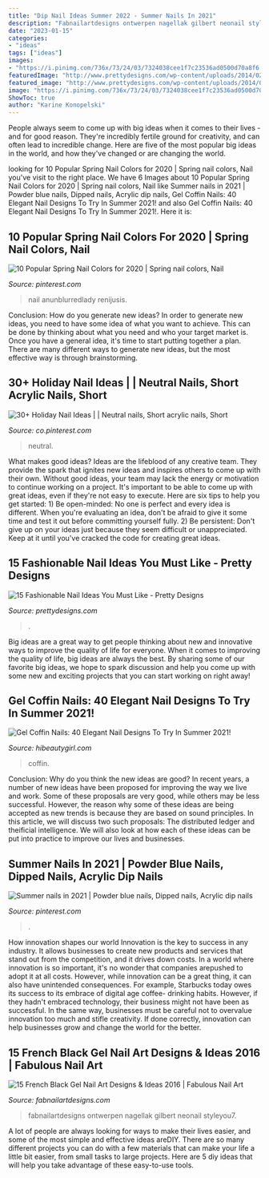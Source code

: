 ```yaml
---
title: "Dip Nail Ideas Summer 2022 - Summer Nails In 2021"
description: "Fabnailartdesigns ontwerpen nagellak gilbert neonail styleyou7"
date: "2023-01-15"
categories:
- "ideas"
tags: ["ideas"]
images:
- "https://i.pinimg.com/736x/73/24/03/7324038cee1f7c23536ad0500d70a8f6.jpg"
featuredImage: "http://www.prettydesigns.com/wp-content/uploads/2014/02/Pale-Pink.jpg?is-pending-load=1"
featured_image: "http://www.prettydesigns.com/wp-content/uploads/2014/02/Pale-Pink.jpg?is-pending-load=1"
image: "https://i.pinimg.com/736x/73/24/03/7324038cee1f7c23536ad0500d70a8f6.jpg"
ShowToc: true
author: "Karine Konopelski"
---
```



People always seem to come up with big ideas when it comes to their lives - and for good reason. They're incredibly fertile ground for creativity, and can often lead to incredible change. Here are five of the most popular big ideas in the world, and how they've changed or are changing the world.

	

		
looking for 10 Popular Spring Nail Colors for 2020 | Spring nail colors, Nail you've visit to the right place. We have 6 Images about 10 Popular Spring Nail Colors for 2020 | Spring nail colors, Nail like Summer nails in 2021 | Powder blue nails, Dipped nails, Acrylic dip nails, Gel Coffin Nails: 40 Elegant Nail Designs To Try In Summer 2021! and also Gel Coffin Nails: 40 Elegant Nail Designs To Try In Summer 2021!. Here it is:
		
    
## 10 Popular Spring Nail Colors For 2020 | Spring Nail Colors, Nail

<img loading=lazy src="https://i.pinimg.com/736x/73/24/03/7324038cee1f7c23536ad0500d70a8f6.jpg" onerror="this.onerror=null;this.src='https://tse3.mm.bing.net/th?id=OIP.V_fwnz7t8dwxQzHByUhy2wHaJl&amp;pid=15.1';" alt="10 Popular Spring Nail Colors for 2020 | Spring nail colors, Nail">

_Source: pinterest.com_

>nail anunblurredlady renijusis. 

	

Conclusion: How do you generate new ideas?
In order to generate new ideas, you need to have some idea of what you want to achieve. This can be done by thinking about what you need and who your target market is. Once you have a general idea, it's time to start putting together a plan. There are many different ways to generate new ideas, but the most effective way is through brainstorming.

    
## 30+ Holiday Nail Ideas | | Neutral Nails, Short Acrylic Nails, Short

<img loading=lazy src="https://i.pinimg.com/736x/f2/fe/e9/f2fee9df1496063140d18649586ea7fc.jpg" onerror="this.onerror=null;this.src='https://tse4.mm.bing.net/th?id=OIP.jmlDoTxq22PXViPqVK4CyQHaJ-&amp;pid=15.1';" alt="30+ Holiday Nail Ideas | | Neutral nails, Short acrylic nails, Short">

_Source: co.pinterest.com_

>neutral. 

	

What makes good ideas?
Ideas are the lifeblood of any creative team. They provide the spark that ignites new ideas and inspires others to come up with their own. Without good ideas, your team may lack the energy or motivation to continue working on a project. It's important to be able to come up with great ideas, even if they're not easy to execute. Here are six tips to help you get started: 1) Be open-minded: No one is perfect and every idea is different. When you're evaluating an idea, don't be afraid to give it some time and test it out before committing yourself fully. 2) Be persistent: Don't give up on your ideas just because they seem difficult or unappreciated. Keep at it until you've cracked the code for creating great ideas.

    
## 15 Fashionable Nail Ideas You Must Like - Pretty Designs

<img loading=lazy src="http://www.prettydesigns.com/wp-content/uploads/2014/02/Pale-Pink.jpg?is-pending-load=1" onerror="this.onerror=null;this.src='https://tse2.mm.bing.net/th?id=OIP.3fMWoHC36oEhq7ius8f9cQHaHa&amp;pid=15.1';" alt="15 Fashionable Nail Ideas You Must Like - Pretty Designs">

_Source: prettydesigns.com_

>. 

	

Big ideas are a great way to get people thinking about new and innovative ways to improve the quality of life for everyone. When it comes to improving the quality of life, big ideas are always the best. By sharing some of our favorite big ideas, we hope to spark discussion and help you come up with some new and exciting projects that you can start working on right away!

    
## Gel Coffin Nails: 40 Elegant Nail Designs To Try In Summer 2021!

<img loading=lazy src="https://hibeautygirl.com/wp-content/uploads/2021/05/40-10.jpg" onerror="this.onerror=null;this.src='https://tse2.mm.bing.net/th?id=OIP.kZSxkYaU8r3U7nV14S3KJQHaLH&amp;pid=15.1';" alt="Gel Coffin Nails: 40 Elegant Nail Designs To Try In Summer 2021!">

_Source: hibeautygirl.com_

>coffin. 

	

Conclusion: Why do you think the new ideas are good?
In recent years, a number of new ideas have been proposed for improving the way we live and work. Some of these proposals are very good, while others may be less successful. However, the reason why some of these ideas are being accepted as new trends is because they are based on sound principles. In this article, we will discuss two such proposals: The distributed ledger and theificial intelligence. We will also look at how each of these ideas can be put into practice to improve our lives and businesses.

    
## Summer Nails In 2021 | Powder Blue Nails, Dipped Nails, Acrylic Dip Nails

<img loading=lazy src="https://i.pinimg.com/736x/ff/99/dc/ff99dc89268059086e48868b6b5e5887.jpg" onerror="this.onerror=null;this.src='https://tse1.mm.bing.net/th?id=OIP.b-Q9djUvSUyYHHC-7KrzeQHaJ3&amp;pid=15.1';" alt="Summer nails in 2021 | Powder blue nails, Dipped nails, Acrylic dip nails">

_Source: pinterest.com_

>. 

	

How innovation shapes our world
Innovation is the key to success in any industry. It allows businesses to create new products and services that stand out from the competition, and it drives down costs. In a world where innovation is so important, it's no wonder that companies arepushed to adopt it at all costs. However, while innovation can be a great thing, it can also have unintended consequences. For example, Starbucks today owes its success to its embrace of digital age coffee- drinking habits. However, if they hadn't embraced technology, their business might not have been as successful. In the same way, businesses must be careful not to overvalue innovation too much and stifle creativity. If done correctly, innovation can help businesses grow and change the world for the better.

    
## 15 French Black Gel Nail Art Designs &amp; Ideas 2016 | Fabulous Nail Art

<img loading=lazy src="https://fabnailartdesigns.com/wp-content/uploads/2016/04/15-French-Black-Gel-Nail-Art-Designs-Ideas-2016-10.jpg" onerror="this.onerror=null;this.src='https://tse1.mm.bing.net/th?id=OIP.ddm1KjOG4T97MuSw1hsmrwHaJ5&amp;pid=15.1';" alt="15 French Black Gel Nail Art Designs &amp; Ideas 2016 | Fabulous Nail Art">

_Source: fabnailartdesigns.com_

>fabnailartdesigns ontwerpen nagellak gilbert neonail styleyou7. 

	

A lot of people are always looking for ways to make their lives easier, and some of the most simple and effective ideas areDIY. There are so many different projects you can do with a few materials that can make your life a little bit easier, from small tasks to large projects. Here are 5 diy ideas that will help you take advantage of these easy-to-use tools.

